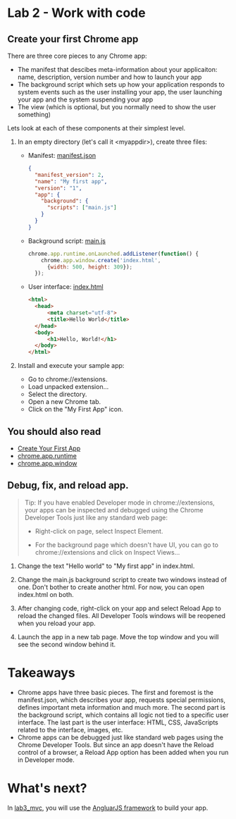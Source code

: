 # Lab 2 - Work with code

## Create your first Chrome app

There are three core pieces to any Chrome app:

* The manifest that descibes meta-information about your applicaiton: name, description, version number and how to launch your app
* The background script which sets up how your application responds to system events such as the user installing your app, the user launching your app and the system suspending your app
* The view (which is optional, but you normally need to show the user something)

Lets look at each of these components at their simplest level. 

1. In an empty directory (let's call it &lt;myappdir&gt;), create three files:
    * Manifest: [manifest.json](https://github.com/GoogleChrome/chrome-app-codelab/blob/master/lab2_basic/manifest.json)

        ```json
        {
          "manifest_version": 2,
          "name": "My first app",
          "version": "1",
          "app": {
            "background": {
              "scripts": ["main.js"]
            }
          }
        }
        ```
    * Background script: [main.js](https://github.com/GoogleChrome/chrome-app-codelab/blob/master/lab2_basic/main.js)
        ``` js
        chrome.app.runtime.onLaunched.addListener(function() {
            chrome.app.window.create('index.html',
              {width: 500, height: 309});
          });
        ```
    * User interface: [index.html](https://github.com/GoogleChrome/chrome-app-codelab/blob/master/lab2_basic/index.html)
        ```html
        <html>
          <head>
              <meta charset="utf-8">
              <title>Hello World</title>
          </head>
          <body>
              <h1>Hello, World!</h1>
          </body>
        </html>
        ```

1. Install and execute your sample app: 
    * Go to chrome://extensions.
    * Load unpacked extension...
    * Select the <myappdir> directory.
    * Open a new Chrome tab.
    * Click on the "My First App" icon.

## You should also read

* [Create Your First App](http://developer.chrome.com/trunk/apps/first_app.html)
* [chrome.app.runtime](http://developer.chrome.com/trunk/apps/app.runtime.html)
* [chrome.app.window](http://developer.chrome.com/trunk/apps/app.window.html)

## Debug, fix, and reload app.

>Tip: If you have enabled Developer mode in chrome://extensions, your apps can be inspected and debugged using the Chrome Developer Tools just like any standard web page:
>
>* Right-click on page, select Inspect Element.
>
>* For the background page which doesn't have UI, you can go to chrome://extensions and click on Inspect Views...


1. Change the text "Hello world" to "My first app" in index.html.

1. Change the main.js background script to create two windows instead of one. Don't bother to create another html. For now, you can open index.html on both.

1. After changing code, right-click on your app and select Reload App to reload the changed files. All Developer Tools windows will be reopened when you reload your app.

1. Launch the app in a new tab page. Move the top window and you will see the second window behind it. 

# Takeaways

* Chrome apps have three basic pieces. The first and foremost is the manifest.json, which describes your app, requests special permissions, defines important meta information and much more. The second part is the background script, which contains all logic not tied to a specific user interface. The last part is the user interface: HTML, CSS, JavaScripts related to the interface, images, etc.
* Chrome apps can be debugged just like standard web pages using the Chrome Developer Tools. But since an app doesn't have the Reload control of a browser, a Reload App option has been added when you run in Developer mode.

# What's next?

In [lab3_mvc](https://github.com/GoogleChrome/chrome-app-codelab/tree/master/lab3_mvc),
you will use the [AngluarJS framework](http://angularjs.org/) to build your app.
